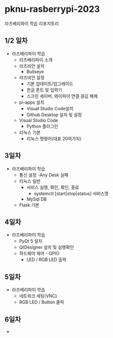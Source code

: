 # pknu-rasberrypi-2023
라즈베리파이 학습 리포지토리

## 1/2 일차
- 라즈베리파이 학습
    - 라즈베리파이 소개
    - 라즈비안 설치
        - Bullseye
    - 라즈비안 설정
        - 기본 업데이트/업그레이드
        - 한글 폰트 및 입력기
        - 스크린 세이버, 와이파이 연결 끊김 해제
    - pi-apps 설치
        - Visual Studio Code설치
        - Github Desktop 설치 및 설정
    - Visual Studio Code
        - Python 플러그인
    - 리눅스 기본
        - 리눅스 명령어(대표 20여가지)

## 3일차
- 라즈베리파이 학습
    - 통신 설정
        -Any Desk 실패
    - 리눅스 일반
        - 서비스 실행, 확인, 확인, 종료
            - systemctl [start|stop|status] 서비스명
        - MySql DB
    - Flask 기본

## 4일차
- 라즈베리파이 학습
    - PyQt 5 설치
    - QtDesigner 설치 및 실행확인
    - 하드웨어 제어 - GPIO
        - LED / RGB LED 출력

## 5일차
- 라즈베리파이 학습
    - 네트워크 세팅(VNC)
    - RGB LED / Button 클릭

## 6일차
- 
